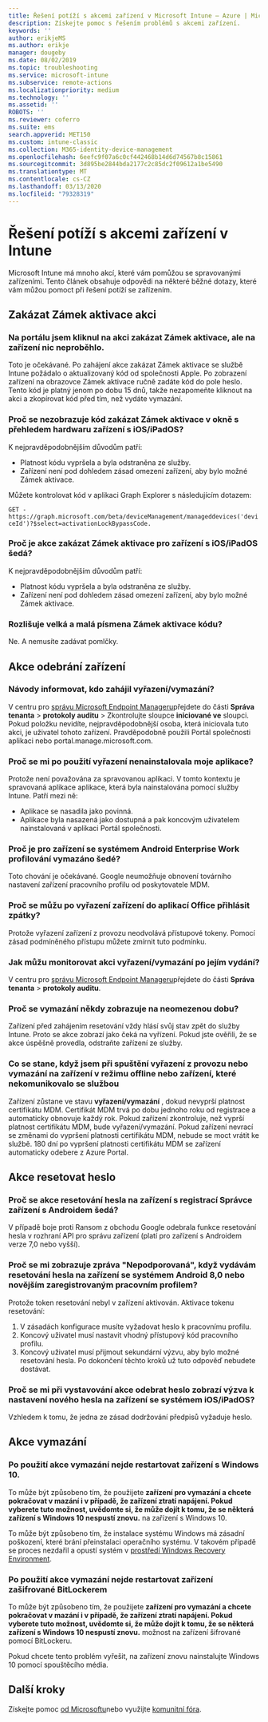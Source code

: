```yaml
---
title: Řešení potíží s akcemi zařízení v Microsoft Intune – Azure | Microsoft Docs
description: Získejte pomoc s řešením problémů s akcemi zařízení.
keywords: ''
author: erikjeMS
ms.author: erikje
manager: dougeby
ms.date: 08/02/2019
ms.topic: troubleshooting
ms.service: microsoft-intune
ms.subservice: remote-actions
ms.localizationpriority: medium
ms.technology: ''
ms.assetid: ''
ROBOTS: ''
ms.reviewer: coferro
ms.suite: ems
search.appverid: MET150
ms.custom: intune-classic
ms.collection: M365-identity-device-management
ms.openlocfilehash: 6eefc9f07a6c0cf442468b14d6d74567b8c15861
ms.sourcegitcommit: 3d895be2844bda2177c2c85dc2f09612a1be5490
ms.translationtype: MT
ms.contentlocale: cs-CZ
ms.lasthandoff: 03/13/2020
ms.locfileid: "79328319"
---
```

# <a name="troubleshoot-device-actions-in-intune"></a>Řešení potíží s akcemi zařízení v Intune

Microsoft Intune má mnoho akcí, které vám pomůžou se spravovanými zařízeními. Tento článek obsahuje odpovědi na některé běžné dotazy, které vám můžou pomoct při řešení potíží se zařízením.

## <a name="disable-activation-lock-action"></a>Zakázat Zámek aktivace akci

### <a name="i-clicked-the-disable-activation-lock-action-in-the-portal-but-nothing-happened-on-the-device"></a>Na portálu jsem kliknul na akci zakázat Zámek aktivace, ale na zařízení nic neproběhlo.
Toto je očekávané. Po zahájení akce zakázat Zámek aktivace se službě Intune požádalo o aktualizovaný kód od společnosti Apple. Po zobrazení zařízení na obrazovce Zámek aktivace ručně zadáte kód do pole heslo. Tento kód je platný jenom po dobu 15 dnů, takže nezapomeňte kliknout na akci a zkopírovat kód před tím, než vydáte vymazání.

### <a name="why-dont-i-see-the-disable-activation-lock-code-in-the-hardware-overview-blade-of-my-iosipados-device"></a>Proč se nezobrazuje kód zakázat Zámek aktivace v okně s přehledem hardwaru zařízení s iOS/iPadOS?
K nejpravděpodobnějším důvodům patří:
- Platnost kódu vypršela a byla odstraněna ze služby.
- Zařízení není pod dohledem zásad omezení zařízení, aby bylo možné Zámek aktivace.

Můžete kontrolovat kód v aplikaci Graph Explorer s následujícím dotazem:

```GET - https://graph.microsoft.com/beta/deviceManagement/manageddevices('deviceId')?$select=activationLockBypassCode.```

### <a name="why-is-the-disable-activation-lock-action-greyed-out-for-my-iosipados-device"></a>Proč je akce zakázat Zámek aktivace pro zařízení s iOS/iPadOS šedá?
K nejpravděpodobnějším důvodům patří: 
- Platnost kódu vypršela a byla odstraněna ze služby.
- Zařízení není pod dohledem zásad omezení zařízení, aby bylo možné Zámek aktivace.

### <a name="is-the-disable-activation-lock-code-case-sensitive"></a>Rozlišuje velká a malá písmena Zámek aktivace kódu?
Ne. A nemusíte zadávat pomlčky.

## <a name="remove-devices-action"></a>Akce odebrání zařízení

### <a name="how-do-i-tell-who-started-a-retirewipe"></a>Návody informovat, kdo zahájil vyřazení/vymazání?
V centru pro [správu Microsoft Endpoint Manageru](https://go.microsoft.com/fwlink/?linkid=2109431)přejdete do části **Správa tenanta** > **protokoly auditu** > Zkontrolujte sloupce **iniciované ve** sloupci.
Pokud položku nevidíte, nejpravděpodobnější osoba, která iniciovala tuto akci, je uživatel tohoto zařízení. Pravděpodobně použili Portál společnosti aplikaci nebo portal.manage.microsoft.com.

### <a name="why-wasnt-my-application-uninstalled-after-using-retire"></a>Proč se mi po použití vyřazení nenainstalovala moje aplikace?
Protože není považována za spravovanou aplikaci. V tomto kontextu je spravovaná aplikace aplikace, která byla nainstalována pomocí služby Intune. Patří mezi ně:
- Aplikace se nasadila jako povinná.
- Aplikace byla nasazená jako dostupná a pak koncovým uživatelem nainstalovaná v aplikaci Portál společnosti.

### <a name="why-is-wipe-grayed-out-for-android-enterprise-work-profile-devices"></a>Proč je pro zařízení se systémem Android Enterprise Work profilování vymazáno šedé?
Toto chování je očekávané. Google neumožňuje obnovení továrního nastavení zařízení pracovního profilu od poskytovatele MDM.

### <a name="why-can-i-sign-back-into-my-office-apps-after-my-device-was-retired"></a>Proč se můžu po vyřazení zařízení do aplikací Office přihlásit zpátky?
Protože vyřazení zařízení z provozu neodvolává přístupové tokeny. Pomocí zásad podmíněného přístupu můžete zmírnit tuto podmínku.

### <a name="how-can-i-monitor-a-retirewipe-action-after-it-was-issued"></a>Jak můžu monitorovat akci vyřazení/vymazání po jejím vydání?
V centru pro [správu Microsoft Endpoint Manageru](https://go.microsoft.com/fwlink/?linkid=2109431)přejdete do části **Správa tenanta** > **protokoly auditu**.

### <a name="why-do-wipes-sometimes-show-as-pending-indefinitely"></a>Proč se vymazání někdy zobrazuje na neomezenou dobu?
Zařízení před zahájením resetování vždy hlásí svůj stav zpět do služby Intune. Proto se akce zobrazí jako čeká na vyřízení. Pokud jste ověřili, že se akce úspěšně provedla, odstraňte zařízení ze služby.

### <a name="what-happens-if-i-start-a-retirewipe-on-an-offline-device-or-a-device-that-hasnt-communicated-with-the-service-in-a-while"></a>Co se stane, když jsem při spuštění vyřazení z provozu nebo vymazání na zařízení v režimu offline nebo zařízení, které nekomunikovalo se službou
Zařízení zůstane ve stavu **vyřazení/vymazání** , dokud nevyprší platnost certifikátu MDM. Certifikát MDM trvá po dobu jednoho roku od registrace a automaticky obnovuje každý rok. Pokud zařízení zkontroluje, než vyprší platnost certifikátu MDM, bude vyřazení/vymazání. Pokud zařízení nevrací se změnami do vypršení platnosti certifikátu MDM, nebude se moct vrátit ke službě. 180 dní po vypršení platnosti certifikátu MDM se zařízení automaticky odebere z Azure Portal.


## <a name="reset-passcode-action"></a>Akce resetovat heslo

### <a name="why-is-the-reset-passcode-action-greyed-out-on-my-android-device-admin-enrolled-device"></a>Proč se akce resetování hesla na zařízení s registrací Správce zařízení s Androidem šedá?
V případě boje proti Ransom z obchodu Google odebrala funkce resetování hesla v rozhraní API pro správu zařízení (platí pro zařízení s Androidem verze 7,0 nebo vyšší).

### <a name="why-do-i-get-a-not-supported-message-when-i-issue-a-passcode-reset-to-my-android-80-or-later-work-profile-enrolled-device"></a>Proč se mi zobrazuje zpráva "Nepodporovaná", když vydávám resetování hesla na zařízení se systémem Android 8,0 nebo novějším zaregistrovaným pracovním profilem?
Protože token resetování nebyl v zařízení aktivován. Aktivace tokenu resetování:
1. V zásadách konfigurace musíte vyžadovat heslo k pracovnímu profilu.
2. Koncový uživatel musí nastavit vhodný přístupový kód pracovního profilu.
3. Koncový uživatel musí přijmout sekundární výzvu, aby bylo možné resetování hesla.
Po dokončení těchto kroků už tuto odpověď nebudete dostávat.

### <a name="why-am-i-prompted-to-set-a-new-passcode-on-my-iosipados-device-when-i-issue-the-remove-passcode-action"></a>Proč se mi při vystavování akce odebrat heslo zobrazí výzva k nastavení nového hesla na zařízení se systémem iOS/iPadOS?
Vzhledem k tomu, že jedna ze zásad dodržování předpisů vyžaduje heslo.


## <a name="wipe-action"></a>Akce vymazání

### <a name="i-cant-restart-a-windows-10-device-after-using-the-wipe-action"></a>Po použití akce vymazání nejde restartovat zařízení s Windows 10.
To může být způsobeno tím, že použijete **zařízení pro vymazání a chcete pokračovat v mazání i v případě, že zařízení ztratí napájení. Pokud vyberete tuto možnost, uvědomte si, že může dojít k tomu, že se některá zařízení s Windows 10 nespustí znovu.** na zařízení s Windows 10.

To může být způsobeno tím, že instalace systému Windows má zásadní poškození, které brání přeinstalaci operačního systému. V takovém případě se proces nezdařil a opustí systém v [prostředí Windows Recovery Environment]( https://docs.microsoft.com/windows-hardware/manufacture/desktop/windows-recovery-environment--windows-re--technical-reference).

### <a name="i-cant-restart-a-bitlocker-encrypted-device-after-using-the-wipe-action"></a>Po použití akce vymazání nejde restartovat zařízení zašifrované BitLockerem
To může být způsobeno tím, že použijete **zařízení pro vymazání a chcete pokračovat v mazání i v případě, že zařízení ztratí napájení. Pokud vyberete tuto možnost, uvědomte si, že může dojít k tomu, že se některá zařízení s Windows 10 nespustí znovu.** možnost na zařízení šifrované pomocí BitLockeru.

Pokud chcete tento problém vyřešit, na zařízení znovu nainstalujte Windows 10 pomocí spouštěcího média.


## <a name="next-steps"></a>Další kroky

Získejte pomoc [od Microsoftu](../fundamentals/get-support.md)nebo využijte [komunitní fóra](https://social.technet.microsoft.com/Forums/en-US/home?category=microsoftintune).
